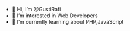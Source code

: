- 👋 Hi, I’m @GustiRafi
- 👀 I’m interested in Web Developers
- 🌱 I’m currently learning about PHP,JavaScript


<!---
GustiRafi/GustiRafi is a ✨ special ✨ repository because its `README.md` (this file) appears on your GitHub profile.
You can click the Preview link to take a look at your changes.
--->
